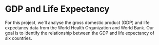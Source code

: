 # GDP and Life Expectancy

For this project, we'll analyse the gross domestic product (GDP) and life expectancy data from the World Health Organization and World Bank. Our goal is to identify the relationship between the GDP and life expectancy of six countries.
